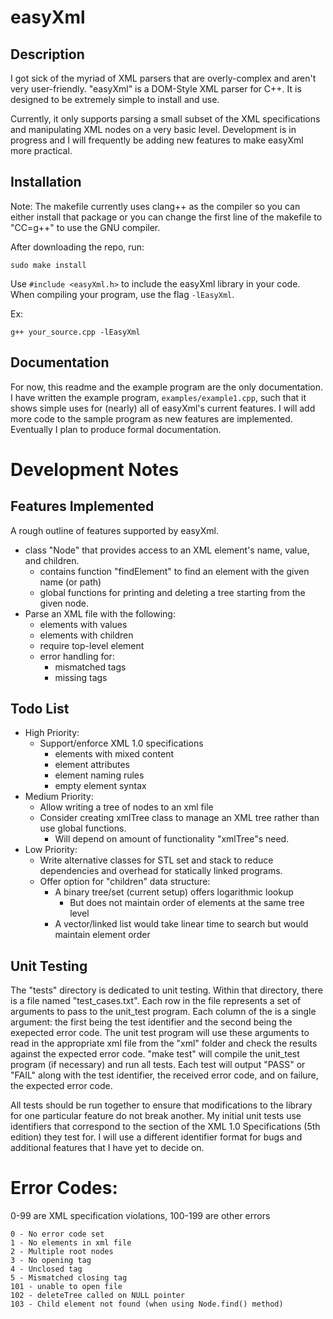 # easyXml

## Description

I got sick of the myriad of XML parsers that are overly-complex and aren't very user-friendly. "easyXml" is a DOM-Style XML parser for C++. It is designed to be extremely simple to install and use.

Currently, it only supports parsing a small subset of the XML specifications and manipulating XML nodes on a very basic level. Development is in progress and I will frequently be adding new features to make easyXml more practical.

## Installation

Note: The makefile currently uses clang++ as the compiler so you can either install that package or you can change the first line of the makefile to "CC=g++" to use the GNU compiler.

After downloading the repo, run:

    sudo make install
    
Use <code>#include &lt;easyXml.h&gt;</code> to include the easyXml library in your code. When compiling your program, use the flag <code>-lEasyXml</code>.
    
Ex:

    g++ your_source.cpp -lEasyXml
    
## Documentation

For now, this readme and the example program are the only documentation. I have written the example program, <code>examples/example1.cpp</code>, such that it shows simple uses for (nearly) all of easyXml's current features. I will add more code to the sample program as new features are implemented. Eventually I plan to produce formal documentation.

# Development Notes

## Features Implemented
A rough outline of features supported by easyXml.

  * class "Node" that provides access to an XML element's name, value, and children.
    * contains function "findElement" to find an element with the given name (or path)
    * global functions for printing and deleting a tree starting from the given node.
  * Parse an XML file with the following:
    * elements with values
    * elements with children
    * require top-level element
    * error handling for:
      * mismatched tags
      * missing tags

## Todo List
  * High Priority:
    * Support/enforce XML 1.0 specifications
      * elements with mixed content
      * element attributes
      * element naming rules
      * empty element syntax
  * Medium Priority:
    * Allow writing a tree of nodes to an xml file
    * Consider creating xmlTree class to manage an XML tree rather than use global functions.
      * Will depend on amount of functionality "xmlTree"s need.
  * Low Priority:
    * Write alternative classes for STL set and stack to reduce dependencies and overhead for statically linked programs.
    * Offer option for "children" data structure:
      * A binary tree/set (current setup) offers logarithmic lookup
        * But does not maintain order of elements at the same tree level
      * A vector/linked list would take linear time to search but would maintain element order

## Unit Testing
The "tests" directory is dedicated to unit testing. Within that directory, there is a file named "test_cases.txt". Each row in the file represents a set of arguments to pass to the unit_test program. Each column of the is a single argument: the first being the test identifier and the second being the exepected error code. The unit test program will use these arguments to read in the appropriate xml file from the "xml" folder and check the results against the expected error code. "make test" will compile the unit_test program (if necessary) and run all tests. Each test will output "PASS" or "FAIL" along with the test identifier, the received error code, and on failure, the expected error code.

All tests should be run together to ensure that modifications to the library for one particular feature do not break another. My initial unit tests use identifiers that correspond to the section of the XML 1.0 Specifications (5th edition) they test for. I will use a different identifier format for bugs and additional features that I have yet to decide on.

# Error Codes:
0-99 are XML specification violations, 100-199 are other errors

    0 - No error code set
    1 - No elements in xml file
    2 - Multiple root nodes
    3 - No opening tag
    4 - Unclosed tag
    5 - Mismatched closing tag
    101 - unable to open file
    102 - deleteTree called on NULL pointer
    103 - Child element not found (when using Node.find() method)
